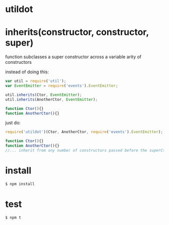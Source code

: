 # utildot

# inherits(constructor, constructor, super)

function subclasses a super constructor across a variable arity of constructors

instead of doing this:

```js
var util = require('util');
var EventEmitter = require('events').EventEmitter;

util.inherits(Ctor, EventEmitter);
util.inherits(AnotherCtor, EventEmitter);

function Ctor(){}
function AnotherCtor(){}
```

just do:

```js
require('utildot')(Ctor, AnotherCtor, require('events').EventEmitter);

function Ctor(){}
function AnotherCtor(){}
//... inherit from any number of constructors passed before the superCtor
```

# install

```bash
$ npm install
```

# test

```bash
$ npm t
```
